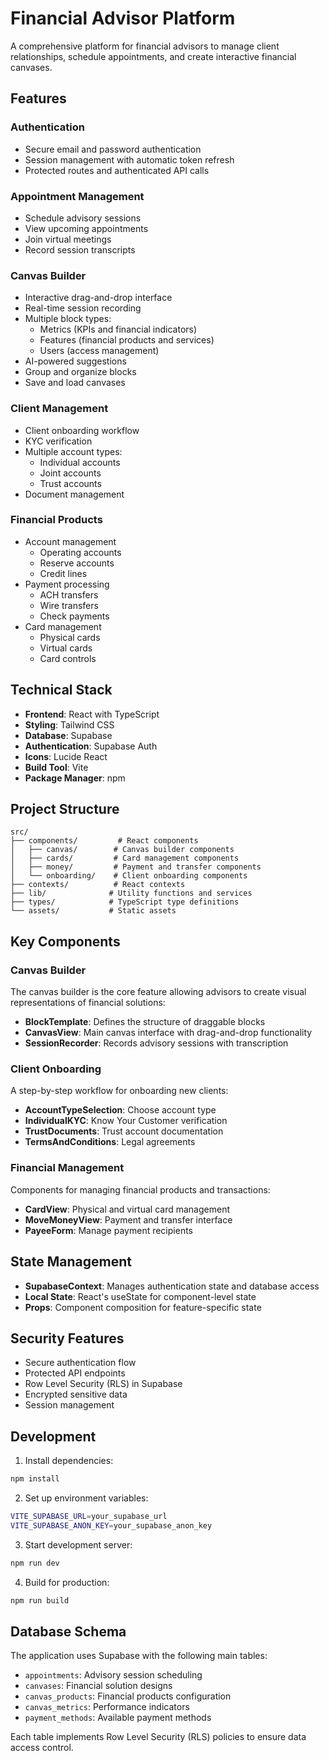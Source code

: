 # Financial Advisor Platform

A comprehensive platform for financial advisors to manage client relationships, schedule appointments, and create interactive financial canvases.

## Features

### Authentication
- Secure email and password authentication
- Session management with automatic token refresh
- Protected routes and authenticated API calls

### Appointment Management
- Schedule advisory sessions
- View upcoming appointments
- Join virtual meetings
- Record session transcripts

### Canvas Builder
- Interactive drag-and-drop interface
- Real-time session recording
- Multiple block types:
  - Metrics (KPIs and financial indicators)
  - Features (financial products and services)
  - Users (access management)
- AI-powered suggestions
- Group and organize blocks
- Save and load canvases

### Client Management
- Client onboarding workflow
- KYC verification
- Multiple account types:
  - Individual accounts
  - Joint accounts
  - Trust accounts
- Document management

### Financial Products
- Account management
  - Operating accounts
  - Reserve accounts
  - Credit lines
- Payment processing
  - ACH transfers
  - Wire transfers
  - Check payments
- Card management
  - Physical cards
  - Virtual cards
  - Card controls

## Technical Stack

- **Frontend**: React with TypeScript
- **Styling**: Tailwind CSS
- **Database**: Supabase
- **Authentication**: Supabase Auth
- **Icons**: Lucide React
- **Build Tool**: Vite
- **Package Manager**: npm

## Project Structure

```
src/
├── components/         # React components
│   ├── canvas/        # Canvas builder components
│   ├── cards/         # Card management components
│   ├── money/         # Payment and transfer components
│   └── onboarding/    # Client onboarding components
├── contexts/          # React contexts
├── lib/              # Utility functions and services
├── types/            # TypeScript type definitions
└── assets/           # Static assets
```

## Key Components

### Canvas Builder
The canvas builder is the core feature allowing advisors to create visual representations of financial solutions:

- **BlockTemplate**: Defines the structure of draggable blocks
- **CanvasView**: Main canvas interface with drag-and-drop functionality
- **SessionRecorder**: Records advisory sessions with transcription

### Client Onboarding
A step-by-step workflow for onboarding new clients:

- **AccountTypeSelection**: Choose account type
- **IndividualKYC**: Know Your Customer verification
- **TrustDocuments**: Trust account documentation
- **TermsAndConditions**: Legal agreements

### Financial Management
Components for managing financial products and transactions:

- **CardView**: Physical and virtual card management
- **MoveMoneyView**: Payment and transfer interface
- **PayeeForm**: Manage payment recipients

## State Management

- **SupabaseContext**: Manages authentication state and database access
- **Local State**: React's useState for component-level state
- **Props**: Component composition for feature-specific state

## Security Features

- Secure authentication flow
- Protected API endpoints
- Row Level Security (RLS) in Supabase
- Encrypted sensitive data
- Session management

## Development

1. Install dependencies:
```bash
npm install
```

2. Set up environment variables:
```bash
VITE_SUPABASE_URL=your_supabase_url
VITE_SUPABASE_ANON_KEY=your_supabase_anon_key
```

3. Start development server:
```bash
npm run dev
```

4. Build for production:
```bash
npm run build
```

## Database Schema

The application uses Supabase with the following main tables:

- `appointments`: Advisory session scheduling
- `canvases`: Financial solution designs
- `canvas_products`: Financial products configuration
- `canvas_metrics`: Performance indicators
- `payment_methods`: Available payment methods

Each table implements Row Level Security (RLS) policies to ensure data access control.